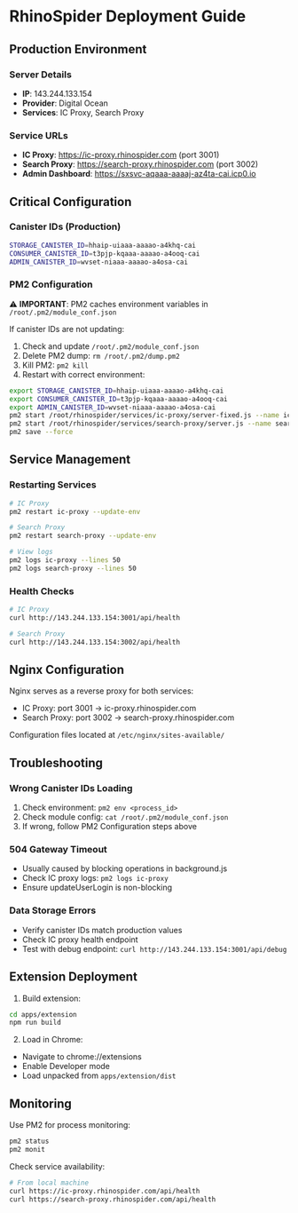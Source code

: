 # RhinoSpider Deployment Guide

## Production Environment

### Server Details
- **IP**: 143.244.133.154
- **Provider**: Digital Ocean
- **Services**: IC Proxy, Search Proxy

### Service URLs
- **IC Proxy**: https://ic-proxy.rhinospider.com (port 3001)
- **Search Proxy**: https://search-proxy.rhinospider.com (port 3002)
- **Admin Dashboard**: https://sxsvc-aqaaa-aaaaj-az4ta-cai.icp0.io

## Critical Configuration

### Canister IDs (Production)
```bash
STORAGE_CANISTER_ID=hhaip-uiaaa-aaaao-a4khq-cai
CONSUMER_CANISTER_ID=t3pjp-kqaaa-aaaao-a4ooq-cai
ADMIN_CANISTER_ID=wvset-niaaa-aaaao-a4osa-cai
```

### PM2 Configuration
⚠️ **IMPORTANT**: PM2 caches environment variables in `/root/.pm2/module_conf.json`

If canister IDs are not updating:
1. Check and update `/root/.pm2/module_conf.json`
2. Delete PM2 dump: `rm /root/.pm2/dump.pm2`
3. Kill PM2: `pm2 kill`
4. Restart with correct environment:
```bash
export STORAGE_CANISTER_ID=hhaip-uiaaa-aaaao-a4khq-cai
export CONSUMER_CANISTER_ID=t3pjp-kqaaa-aaaao-a4ooq-cai
export ADMIN_CANISTER_ID=wvset-niaaa-aaaao-a4osa-cai
pm2 start /root/rhinospider/services/ic-proxy/server-fixed.js --name ic-proxy
pm2 start /root/rhinospider/services/search-proxy/server.js --name search-proxy
pm2 save --force
```

## Service Management

### Restarting Services
```bash
# IC Proxy
pm2 restart ic-proxy --update-env

# Search Proxy
pm2 restart search-proxy --update-env

# View logs
pm2 logs ic-proxy --lines 50
pm2 logs search-proxy --lines 50
```

### Health Checks
```bash
# IC Proxy
curl http://143.244.133.154:3001/api/health

# Search Proxy
curl http://143.244.133.154:3002/api/health
```

## Nginx Configuration

Nginx serves as a reverse proxy for both services:
- IC Proxy: port 3001 → ic-proxy.rhinospider.com
- Search Proxy: port 3002 → search-proxy.rhinospider.com

Configuration files located at `/etc/nginx/sites-available/`

## Troubleshooting

### Wrong Canister IDs Loading
1. Check environment: `pm2 env <process_id>`
2. Check module config: `cat /root/.pm2/module_conf.json`
3. If wrong, follow PM2 Configuration steps above

### 504 Gateway Timeout
- Usually caused by blocking operations in background.js
- Check IC proxy logs: `pm2 logs ic-proxy`
- Ensure updateUserLogin is non-blocking

### Data Storage Errors
- Verify canister IDs match production values
- Check IC proxy health endpoint
- Test with debug endpoint: `curl http://143.244.133.154:3001/api/debug`

## Extension Deployment

1. Build extension:
```bash
cd apps/extension
npm run build
```

2. Load in Chrome:
- Navigate to chrome://extensions
- Enable Developer mode
- Load unpacked from `apps/extension/dist`

## Monitoring

Use PM2 for process monitoring:
```bash
pm2 status
pm2 monit
```

Check service availability:
```bash
# From local machine
curl https://ic-proxy.rhinospider.com/api/health
curl https://search-proxy.rhinospider.com/api/health
```